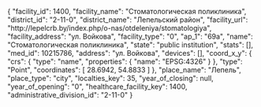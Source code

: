 {
    "facility_id": 1400,
    "facility_name": "Стоматологическая поликлиника",
    "district_id": "2-11-0",
    "district_name": "Лепельский район",
    "facility_url": "http:\/\/lepelcrb.by\/index.php\/o-nas\/otdeleniya\/stomatologiya",
    "facility_address": "ул. Войкова",
    "facility_type": "0",
    "ap_1": "69а",
    "name": "Стоматологическая поликлиника",
    "state": "public institution",
    "stats": [],
    "med_id": 10215786,
    "address": "ул. Войкова",
    "devices": [],
    "coord_x_y": {
        "crs": {
            "type": "name",
            "properties": {
                "name": "EPSG:4326"
            }
        },
        "type": "Point",
        "coordinates": [
            28.6942,
            54.8833
        ]
    },
    "place_name": "Лепель",
    "place_type": "city",
    "localties_key": 35,
    "year_of_closing": null,
    "year_of_opening": "0",
    "healthcare_facility_key": 1400,
    "administrative_division_id": "2-11-0"
}